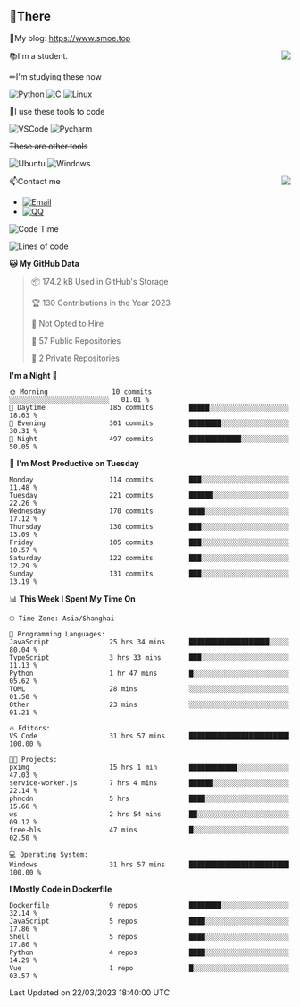 
## 👏There

📰My blog: https://www.smoe.top

<img align="right" src="https://github-readme-stats.vercel.app/api/top-langs/?username=AkashiCoin"/>


📚I'm a student.

✏I'm studying these now

![Python](https://img.shields.io/badge/-Python-blue?style=flat-square&logo=Python&logoColor=fff)
![C](https://img.shields.io/badge/-C-585858?style=flat-square&logo=C&logoColor=fff)
![Linux](https://img.shields.io/badge/-Linux-black?style=flat-square&logo=Linux&logoColor=fff)

🔨I use these tools to code

![VSCode](https://img.shields.io/badge/-VSCode-blue?style=flat-square&logo=visualstudiocode&logoColor=fff)
![Pycharm](https://img.shields.io/badge/-Pycharm-green?style=flat-square&logo=pycharm&logoColor=fff)

 ~~These are other tools~~

![Ubuntu](https://img.shields.io/badge/-Ubuntu-orange?style=flat-square&logo=Ubuntu&logoColor=fff)
![Windows](https://img.shields.io/badge/-Windows-blue?style=flat-square&logo=Windows&logoColor=fff)

<img align="right" src="https://github-readme-stats.vercel.app/api?username=AkashiCoin" />


📫Contact me

* [![Email](https://img.shields.io/badge/Email-l1040186796@gmail.com-1?style=social&logoColor=fff)](mailto:l1040186796@gmail.com)
* [![QQ](https://img.shields.io/badge/QQ-1040186796-1?style=social&logoColor=fff)](tencent://AddContact/?fromId=45&fromSubId=1&subcmd=all&uin=1040186796&website=www.oicqzone.com)

<!--START_SECTION:waka-->
![Code Time](http://img.shields.io/badge/Code%20Time-654%20hrs%2046%20mins-blue)

![Lines of code](https://img.shields.io/badge/From%20Hello%20World%20I%27ve%20Written-237.5%20thousand%20lines%20of%20code-blue)

**🐱 My GitHub Data** 

> 📦 174.2 kB Used in GitHub's Storage 
 > 
> 🏆 130 Contributions in the Year 2023
 > 
> 🚫 Not Opted to Hire
 > 
> 📜 57 Public Repositories 
 > 
> 🔑 2 Private Repositories 
 > 
**I'm a Night 🦉** 

```text
🌞 Morning                10 commits          ░░░░░░░░░░░░░░░░░░░░░░░░░   01.01 % 
🌆 Daytime                185 commits         █████░░░░░░░░░░░░░░░░░░░░   18.63 % 
🌃 Evening                301 commits         ████████░░░░░░░░░░░░░░░░░   30.31 % 
🌙 Night                  497 commits         █████████████░░░░░░░░░░░░   50.05 % 
```
📅 **I'm Most Productive on Tuesday** 

```text
Monday                   114 commits         ███░░░░░░░░░░░░░░░░░░░░░░   11.48 % 
Tuesday                  221 commits         ██████░░░░░░░░░░░░░░░░░░░   22.26 % 
Wednesday                170 commits         ████░░░░░░░░░░░░░░░░░░░░░   17.12 % 
Thursday                 130 commits         ███░░░░░░░░░░░░░░░░░░░░░░   13.09 % 
Friday                   105 commits         ███░░░░░░░░░░░░░░░░░░░░░░   10.57 % 
Saturday                 122 commits         ███░░░░░░░░░░░░░░░░░░░░░░   12.29 % 
Sunday                   131 commits         ███░░░░░░░░░░░░░░░░░░░░░░   13.19 % 
```


📊 **This Week I Spent My Time On** 

```text
🕑︎ Time Zone: Asia/Shanghai

💬 Programming Languages: 
JavaScript               25 hrs 34 mins      ████████████████████░░░░░   80.04 % 
TypeScript               3 hrs 33 mins       ███░░░░░░░░░░░░░░░░░░░░░░   11.13 % 
Python                   1 hr 47 mins        █░░░░░░░░░░░░░░░░░░░░░░░░   05.62 % 
TOML                     28 mins             ░░░░░░░░░░░░░░░░░░░░░░░░░   01.50 % 
Other                    23 mins             ░░░░░░░░░░░░░░░░░░░░░░░░░   01.21 % 

🔥 Editors: 
VS Code                  31 hrs 57 mins      █████████████████████████   100.00 % 

🐱‍💻 Projects: 
pximg                    15 hrs 1 min        ████████████░░░░░░░░░░░░░   47.03 % 
service-worker.js        7 hrs 4 mins        ██████░░░░░░░░░░░░░░░░░░░   22.14 % 
phncdn                   5 hrs               ████░░░░░░░░░░░░░░░░░░░░░   15.66 % 
ws                       2 hrs 54 mins       ██░░░░░░░░░░░░░░░░░░░░░░░   09.12 % 
free-hls                 47 mins             █░░░░░░░░░░░░░░░░░░░░░░░░   02.50 % 

💻 Operating System: 
Windows                  31 hrs 57 mins      █████████████████████████   100.00 % 
```

**I Mostly Code in Dockerfile** 

```text
Dockerfile               9 repos             ████████░░░░░░░░░░░░░░░░░   32.14 % 
JavaScript               5 repos             ████░░░░░░░░░░░░░░░░░░░░░   17.86 % 
Shell                    5 repos             ████░░░░░░░░░░░░░░░░░░░░░   17.86 % 
Python                   4 repos             ████░░░░░░░░░░░░░░░░░░░░░   14.29 % 
Vue                      1 repo              █░░░░░░░░░░░░░░░░░░░░░░░░   03.57 % 
```




 Last Updated on 22/03/2023 18:40:00 UTC
<!--END_SECTION:waka-->
